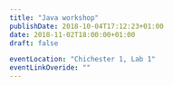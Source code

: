 ```yaml
---
title: "Java workshop"
publishDate: 2018-10-04T17:12:23+01:00
date: 2018-11-02T18:00:00+01:00
draft: false

eventLocation: "Chichester 1, Lab 1"
eventLinkOveride: ""
---
```


